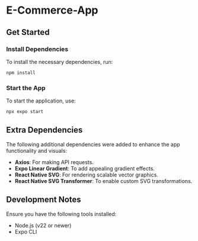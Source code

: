 # E-Commerce-App

## Get Started

### Install Dependencies
To install the necessary dependencies, run:
```bash
npm install
```

### Start the App
To start the application, use:
```bash
npx expo start
```

## Extra Dependencies
The following additional dependencies were added to enhance the app functionality and visuals:
- **Axios**: For making API requests.
- **Expo Linear Gradient**: To add appealing gradient effects.
- **React Native SVG**: For rendering scalable vector graphics.
- **React Native SVG Transformer**: To enable custom SVG transformations.

## Development Notes
Ensure you have the following tools installed:
- Node.js (v22 or newer)
- Expo CLI
